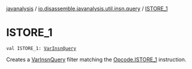 [javanalysis](../index.md) / [io.disassemble.javanalysis.util.insn.query](index.md) / [ISTORE_1](./-i-s-t-o-r-e_1.md)

# ISTORE_1

`val ISTORE_1: `[`VarInsnQuery`](-var-insn-query/index.md)

Creates a [VarInsnQuery](-var-insn-query/index.md) filter matching the [Opcode.ISTORE_1](#) instruction.

